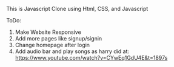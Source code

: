
This is Javascript Clone using Html, CSS, and Javascript

ToDo:
1. Make Website Responsive
2. Add more pages like signup/signin
3. Change homepage after login
4. Add audio bar and play songs as harry did at: https://www.youtube.com/watch?v=CYwEq1GdU4E&t=1897s

